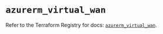 # `azurerm_virtual_wan`

Refer to the Terraform Registry for docs: [`azurerm_virtual_wan`](https://registry.terraform.io/providers/hashicorp/azurerm/4.29.0/docs/resources/virtual_wan).
